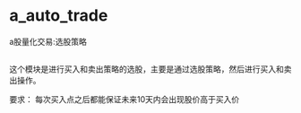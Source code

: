 # a_auto_trade
a股量化交易:选股策略
##
这个模块是进行买入和卖出策略的选股，主要是通过选股策略，然后进行买入和卖出操作。

要求：
    每次买入点之后都能保证未来10天内会出现股价高于买入价